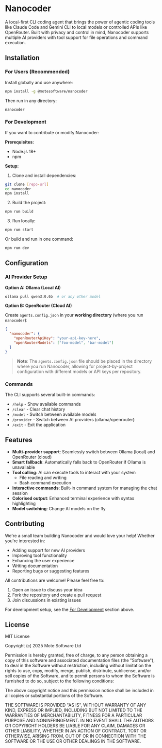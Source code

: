# Nanocoder

A local-first CLI coding agent that brings the power of agentic coding tools like Claude Code and Gemini CLI to local models or controlled APIs like OpenRouter. Built with privacy and control in mind, Nanocoder supports multiple AI providers with tool support for file operations and command execution.

## Installation

### For Users (Recommended)

Install globally and use anywhere:

```bash
npm install -g @motesoftware/nanocoder
```

Then run in any directory:

```bash
nanocoder
```

### For Development

If you want to contribute or modify Nanocoder:

**Prerequisites:**

- Node.js 18+
- npm

**Setup:**

1. Clone and install dependencies:

```bash
git clone [repo-url]
cd nanocoder
npm install
```

2. Build the project:

```bash
npm run build
```

3. Run locally:

```bash
npm run start
```

Or build and run in one command:

```bash
npm run dev
```

## Configuration

### AI Provider Setup

**Option A: Ollama (Local AI)**

```bash
ollama pull qwen3:0.6b  # or any other model
```

**Option B: OpenRouter (Cloud AI)**

Create `agents.config.json` in your **working directory** (where you run `nanocoder`):

```json
{
  "nanocoder": {
    "openRouterApiKey": "your-api-key-here",
    "openRouterModels": ["foo-model", "bar-model"]
  }
}
```

> **Note**: The `agents.config.json` file should be placed in the directory where you run Nanocoder, allowing for project-by-project configuration with different models or API keys per repository.

### Commands

The CLI supports several built-in commands:

- `/help` - Show available commands
- `/clear` - Clear chat history
- `/model` - Switch between available models
- `/provider` - Switch between AI providers (ollama/openrouter)
- `/exit` - Exit the application

## Features

- **Multi-provider support**: Seamlessly switch between Ollama (local) and OpenRouter (cloud)
- **Smart fallback**: Automatically falls back to OpenRouter if Ollama is unavailable
- **Tool calling**: AI can execute tools to interact with your system
  - File reading and writing
  - Bash command execution
- **Interactive commands**: Built-in command system for managing the chat session
- **Colorised output**: Enhanced terminal experience with syntax highlighting
- **Model switching**: Change AI models on the fly

## Contributing

We're a small team building Nanocoder and would love your help! Whether you're interested in:

- Adding support for new AI providers
- Improving tool functionality
- Enhancing the user experience
- Writing documentation
- Reporting bugs or suggesting features

All contributions are welcome! Please feel free to:

1. Open an issue to discuss your idea
2. Fork the repository and create a pull request
3. Join discussions in existing issues

For development setup, see the [For Development](#for-development) section above.

## License

MIT License

Copyright (c) 2025 Mote Software Ltd

Permission is hereby granted, free of charge, to any person obtaining a copy
of this software and associated documentation files (the "Software"), to deal
in the Software without restriction, including without limitation the rights
to use, copy, modify, merge, publish, distribute, sublicense, and/or sell
copies of the Software, and to permit persons to whom the Software is
furnished to do so, subject to the following conditions:

The above copyright notice and this permission notice shall be included in all
copies or substantial portions of the Software.

THE SOFTWARE IS PROVIDED "AS IS", WITHOUT WARRANTY OF ANY KIND, EXPRESS OR
IMPLIED, INCLUDING BUT NOT LIMITED TO THE WARRANTIES OF MERCHANTABILITY,
FITNESS FOR A PARTICULAR PURPOSE AND NONINFRINGEMENT. IN NO EVENT SHALL THE
AUTHORS OR COPYRIGHT HOLDERS BE LIABLE FOR ANY CLAIM, DAMAGES OR OTHER
LIABILITY, WHETHER IN AN ACTION OF CONTRACT, TORT OR OTHERWISE, ARISING FROM,
OUT OF OR IN CONNECTION WITH THE SOFTWARE OR THE USE OR OTHER DEALINGS IN THE
SOFTWARE.
